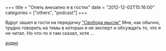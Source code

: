 +++
title = "Опять внезапно я в гостях"
date = "2012-12-02T15:16:00"
categories = ["others", "podcast"]
+++


Вдруг зашел в гости на передачку ["Свобода мысли"](http://www.russianskyteam.ru/forums/showthread.php?t=4066)
Мне, как обычно, трудно говорить на темы в которых я не эксперт и обсуждать то, что я не читал. Но что-то я там сказал, хотя ...

[аудио](http://www.airsimmer.org/simoman/svoboda_12_02_2012.mp3)

<audio src="http://www.airsimmer.org/simoman/svoboda_12_02_2012.mp3" preload="none"></audio>
